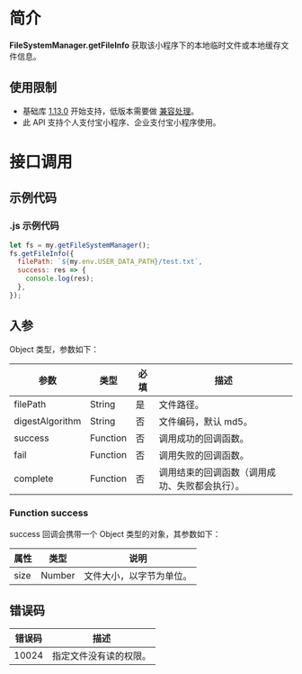 # 简介

**FileSystemManager.getFileInfo** 获取该小程序下的本地临时文件或本地缓存文件信息。

## 使用限制

- 基础库 [1.13.0](https://opendocs.alipay.com/mini/framework/lib) 开始支持，低版本需要做 [兼容处理](https://opendocs.alipay.com/mini/framework/compatibility)。
- 此 API 支持个人支付宝小程序、企业支付宝小程序使用。

# 接口调用

## 示例代码

### .js 示例代码

```javascript
let fs = my.getFileSystemManager();
fs.getFileInfo({
  filePath: `${my.env.USER_DATA_PATH}/test.txt`,
  success: res => {
    console.log(res);
  },
});
```

## 入参

Object 类型，参数如下：

| **参数** | **类型** | **必填** | **描述** |
| --- | --- | --- | --- |
| filePath | String | 是 | 文件路径。 |
| digestAlgorithm | String | 否 | 文件编码，默认 md5。 |
| success | Function | 否 | 调用成功的回调函数。 |
| fail | Function | 否 | 调用失败的回调函数。 |
| complete | Function | 否 | 调用结束的回调函数（调用成功、失败都会执行）。 |

### Function success

success 回调会携带一个 Object 类型的对象，其参数如下：

| **属性** | **类型** | **说明**                 |
| -------- | -------- | ------------------------ |
| size     | Number   | 文件大小，以字节为单位。 |

## 错误码

| **错误码** | **描述**               |
| ---------- | ---------------------- |
| 10024      | 指定文件没有读的权限。 |
